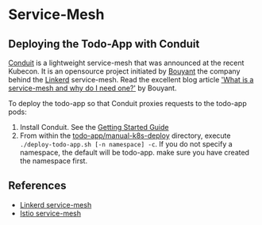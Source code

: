 # Service-Mesh #

## Deploying the Todo-App with Conduit ##

[Conduit](https://conduit.io/getting-started/) is a lightweight service-mesh that was announced at the recent Kubecon.  It is an opensource project initiated by [Bouyant](https://buoyant.io/) the company behind the [Linkerd](https://linkerd.io/) service-mesh.  Read the excellent blog article ['What is a service-mesh and why do I need one?'](https://buoyant.io/2017/04/25/whats-a-service-mesh-and-why-do-i-need-one/) by Bouyant.

To deploy the todo-app so that Conduit proxies requests to the todo-app pods:

1. Install Conduit.  See the [Getting Started Guide](https://conduit.io/getting-started/)
2. From within the [todo-app/manual-k8s-deploy](../todo-app/manual-k8s-deploy) directory, execute `./deploy-todo-app.sh [-n namespace] -c`.  If you do not specify a namespace, the default will be todo-app.  make sure you have created the namespace first.

## References ##

- [Linkerd service-mesh](https://linkerd.io)
- [Istio service-mesh](https://istio.io/)
